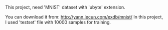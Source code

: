 This project, need 'MNIST' dataset with 'ubyte' extension.

You can download it from: http://yann.lecun.com/exdb/mnist/
In this project, I used 'testset' file with 10000 samples for training.
